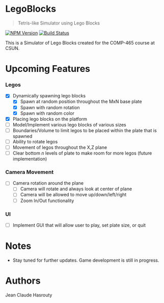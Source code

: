# LegoBlocks
> Tetris-like Simulator using Lego Blocks

[![NPM Version][npm-image]][npm-url]
[![Build Status][travis-image]][travis-url]

This is a Simulator of Lego Blocks created for the COMP-465 course at CSUN.

# Upcoming Features
### Legos
- [x] Dynamically spawning lego blocks
  - [x] Spawn at random position throughout the MxN base plate
  - [x] Spawn with random rotation
  - [x] Spawn with random color
- [x] Placing lego blocks on the platform
- [ ] Model/Implement various lego blocks of various sizes
- [ ] Boundaries/Volume to limit legos to be placed within the plate that is spawned
- [ ] Ability to rotate legos
- [ ] Movement of legos throughout the X,Z plane
- [ ] Clear bottom _n_ levels of plate to make room for more legos (future implementation)
### Camera Movement
- [ ] Camera rotation around the plane
  - [ ] Camera will rotate and always look at center of plane
  - [ ] Camera will be allowed to move up/down/left/right
  - [ ] Zoom In/Out functionality
### UI 
- [ ] Implement GUI that will allow user to play, set plate size, or quit

# Notes
* Stay tuned for further updates. Game development is still in progress. 

# Authors
Jean Claude Hasrouty

<!-- Markdown link & img dfn's -->
[npm-image]: https://img.shields.io/npm/v/datadog-metrics.svg?style=flat-square
[npm-url]: https://npmjs.org/package/datadog-metrics
[npm-downloads]: https://img.shields.io/npm/dm/datadog-metrics.svg?style=flat-square
[travis-image]: https://img.shields.io/travis/dbader/node-datadog-metrics/master.svg?style=flat-square
[travis-url]: https://travis-ci.org/dbader/node-datadog-metrics
